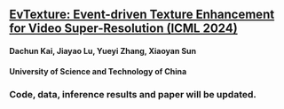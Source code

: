 [EvTexture: Event-driven Texture Enhancement for Video Super-Resolution (ICML 2024)](https://icml.cc/virtual/2024/poster/34032)
---
#### Dachun Kai, Jiayao Lu, Yueyi Zhang, Xiaoyan Sun
#### University of Science and Technology of China

### Code, data, inference results and paper will be updated.
